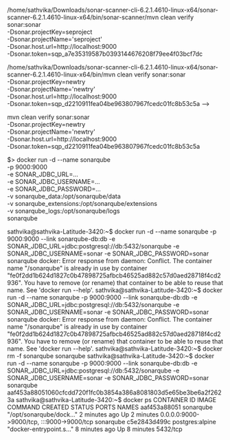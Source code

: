 /home/sathvika/Downloads/sonar-scanner-cli-6.2.1.4610-linux-x64/sonar-scanner-6.2.1.4610-linux-x64/bin/sonar-scanner/mvn clean verify sonar:sonar \
  -Dsonar.projectKey=seproject \
  -Dsonar.projectName='seproject' \
  -Dsonar.host.url=http://localhost:9000 \
  -Dsonar.token=sqp_a7e35319587b0393144676208f79ee4f03bcf7dc




/home/sathvika/Downloads/sonar-scanner-cli-6.2.1.4610-linux-x64/sonar-scanner-6.2.1.4610-linux-x64/bin/mvn clean verify sonar:sonar \
  -Dsonar.projectKey=newtry \
  -Dsonar.projectName='newtry' \
  -Dsonar.host.url=http://localhost:9000 \
  -Dsonar.token=sqp_d2210911fea04be963807967fcedc01fc8b53c5a -->


mvn clean verify sonar:sonar \
  -Dsonar.projectKey=newtry \
  -Dsonar.projectName='newtry' \
  -Dsonar.host.url=http://localhost:9000 \
  -Dsonar.token=sqp_d2210911fea04be963807967fcedc01fc8b53c5a



$> docker run -d --name sonarqube \
    -p 9000:9000 \
    -e SONAR_JDBC_URL=... \
    -e SONAR_JDBC_USERNAME=... \
    -e SONAR_JDBC_PASSWORD=... \
    -v sonarqube_data:/opt/sonarqube/data \
    -v sonarqube_extensions:/opt/sonarqube/extensions \
    -v sonarqube_logs:/opt/sonarqube/logs \
    sonarqube












sathvika@sathvika-Latitude-3420:~$ docker run -d --name sonarqube -p 9000:9000 --link sonarqube-db:db -e SONAR_JDBC_URL=jdbc:postgresql://db:5432/sonarqube -e SONAR_JDBC_USERNAME=sonar -e SONAR_JDBC_PASSWORD=sonar sonarqube
docker: Error response from daemon: Conflict. The container name "/sonarqube" is already in use by container "fe0f2dd1b624d1827c0b47898725afbcb46525ad882c57d0aed28718f4cd2936". You have to remove (or rename) that container to be able to reuse that name.
See 'docker run --help'.
sathvika@sathvika-Latitude-3420:~$ docker run -d --name sonarqube -p 9000:9000 --link sonarqube-db:db -e SONAR_JDBC_URL=jdbc:postgresql://db:5432/sonarqube -e SONAR_JDBC_USERNAME=sonar -e SONAR_JDBC_PASSWORD=sonar sonarqube
docker: Error response from daemon: Conflict. The container name "/sonarqube" is already in use by container "fe0f2dd1b624d1827c0b47898725afbcb46525ad882c57d0aed28718f4cd2936". You have to remove (or rename) that container to be able to reuse that name.
See 'docker run --help'.
sathvika@sathvika-Latitude-3420:~$ docker rm -f sonarqube
sonarqube
sathvika@sathvika-Latitude-3420:~$ docker run -d --name sonarqube -p 9000:9000 --link sonarqube-db:db -e SONAR_JDBC_URL=jdbc:postgresql://db:5432/sonarqube -e SONAR_JDBC_USERNAME=sonar -e SONAR_JDBC_PASSWORD=sonar sonarqube
aaf453a88051060cfcdd720f1fc0b3854a386a8081803d5e65be3be6a2f2623a
sathvika@sathvika-Latitude-3420:~$ docker ps
CONTAINER ID   IMAGE             COMMAND                  CREATED         STATUS         PORTS                                       NAMES
aaf453a88051   sonarqube         "/opt/sonarqube/dock…"   2 minutes ago   Up 2 minutes   0.0.0.0:9000->9000/tcp, :::9000->9000/tcp   sonarqube
c5e2843d499c   postgres:alpine   "docker-entrypoint.s…"   8 minutes ago   Up 8 minutes   5432/tcp

